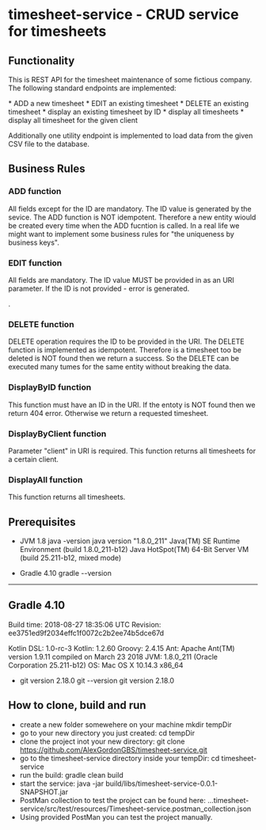 # timesheet-service - CRUD service for timesheets

## Functionality

<p> This is REST API for the timesheet maintenance of some fictious company. The following standard endpoints are implemented: </p>
* ADD a new timesheet
* EDIT an existing timesheet
* DELETE an existing timesheet
* display an existing timesheet by ID
* display all timesheets
* display all timesheet for the given client

<p> Additionally one utility endpoint is implemented to load data from the given CSV file to the database. </p>

## Business Rules

### ADD function
<p> All fields except for the ID are mandatory. The ID value is generated by the sevice. The ADD function is NOT idempotent.
Therefore a new entity wiould be created every time when the ADD fucntion is called. In a real life we might want to implement some
business rules for "the uniqueness by business keys". </p>

### EDIT function
<p> All fields are mandatory. The ID value MUST be provided in as an URI parameter. If the ID is not provided - error is generated. </p>.

### DELETE function
<p>DELETE operation requires the ID to be provided in the URI. The DELETE function is implemented as idempotent.
Therefore is a timesheet too be deleted is NOT found then we return a success. So the DELETE can be executed many tumes
for the same entity without breaking the data.</p>

### DisplayByID function
<p>This function must have an ID in the URI. If the entoty is NOT found then we return 404 error. Otherwise we return
a requested timesheet. </p>

### DisplayByClient function
<P>Parameter "client" in URI is required. This function returns all timesheets for a certain client.</p>

### DisplayAll function
<P>This function returns all timesheets.</p>

## Prerequisites
* JVM 1.8
    java -version
    java version "1.8.0_211"
    Java(TM) SE Runtime Environment (build 1.8.0_211-b12)
    Java HotSpot(TM) 64-Bit Server VM (build 25.211-b12, mixed mode)

* Gradle 4.10
    gradle --version

------------------------------------------------------------
Gradle 4.10
------------------------------------------------------------

Build time:   2018-08-27 18:35:06 UTC
Revision:     ee3751ed9f2034effc1f0072c2b2ee74b5dce67d

Kotlin DSL:   1.0-rc-3
Kotlin:       1.2.60
Groovy:       2.4.15
Ant:          Apache Ant(TM) version 1.9.11 compiled on March 23 2018
JVM:          1.8.0_211 (Oracle Corporation 25.211-b12)
OS:           Mac OS X 10.14.3 x86_64

* git version 2.18.0
    git --version
    git version 2.18.0

## How to clone, build and run
* create a new folder somewehere on your machine
    mkdir tempDir
* go to your new directory you just created:
    cd tempDir
* clone the project inot your new directory:
    git clone https://github.com/AlexGordonGBS/timesheet-service.git
* go to the timesheet-service directory inside your tempDir:
    cd timesheet-service
* run the build:
    gradle clean build
* start the service:
    java -jar build/libs/timesheet-service-0.0.1-SNAPSHOT.jar
* PostMan collection to test the project can be found here:
    ...timesheet-service/src/test/resources/Timesheet-service.postman_collection.json
* Using provided PostMan you can test the project manually.

